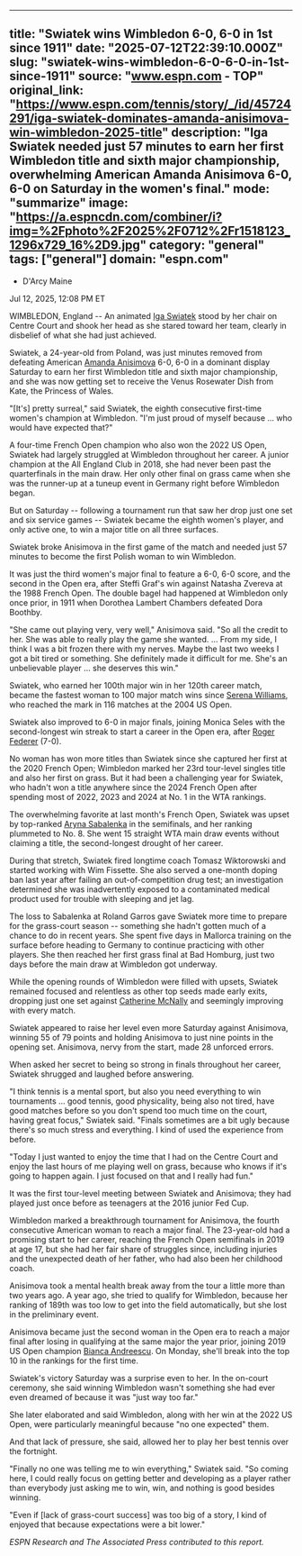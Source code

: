 ---
   title: "Swiatek wins Wimbledon 6-0, 6-0 in 1st since 1911"
   date: "2025-07-12T22:39:10.000Z"
   slug: "swiatek-wins-wimbledon-6-0-6-0-in-1st-since-1911"
   source: "www.espn.com - TOP"
   original_link: "https://www.espn.com/tennis/story/_/id/45724291/iga-swiatek-dominates-amanda-anisimova-win-wimbledon-2025-title"
   description: "Iga Swiatek needed just 57 minutes to earn her first Wimbledon title and sixth major championship, overwhelming American Amanda Anisimova 6-0, 6-0 on Saturday in the women's final."
   mode: "summarize"
   image: "https://a.espncdn.com/combiner/i?img=%2Fphoto%2F2025%2F0712%2Fr1518123_1296x729_16%2D9.jpg"
   category: "general"
   tags: ["general"]
   domain: "espn.com"
  ---
  <div id="readability-page-1" class="page"><div><div><ul><li><p>D'Arcy Maine</p></li></ul><p><span>Jul 12, 2025, 12:08 PM ET</span></p></div><p>WIMBLEDON, England -- An animated <a data-player-guid="0fe63041-889b-62ef-16ef-0a46542271f3" href="https://www.espn.com/sports/tennis/players/profile?playerId=3730">Iga Swiatek</a> stood by her chair on Centre Court and shook her head as she stared toward her team, clearly in disbelief of what she had just achieved.</p><p>Swiatek, a 24-year-old from Poland, was just minutes removed from defeating American <a data-player-guid="223cc423-bf69-2077-800f-c38d0d1e79f7" href="http://www.espn.com/sports/tennis/players/profile?playerId=3221">Amanda Anisimova</a> 6-0, 6-0 in a dominant display Saturday to earn her first Wimbledon title and sixth major championship, and she was now getting set to receive the Venus Rosewater Dish from Kate, the Princess of Wales.</p><p>"[It's] pretty surreal," said Swiatek, the eighth consecutive first-time women's champion at Wimbledon. "I'm just proud of myself because ... who would have expected that?"</p><p>A four-time French Open champion who also won the 2022 US Open, Swiatek had largely struggled at Wimbledon throughout her career. A junior champion at the All England Club in 2018, she had never been past the quarterfinals in the main draw. Her only other final on grass came when she was the runner-up at a tuneup event in Germany right before Wimbledon began.</p><p>But on Saturday -- following a tournament run that saw her drop just one set and six service games -- Swiatek became the eighth women's player, and only active one, to win a major title on all three surfaces.</p><p>Swiatek broke Anisimova in the first game of the match and needed just 57 minutes to become the first Polish woman to win Wimbledon.</p><p>It was just the third women's major final to feature a 6-0, 6-0 score, and the second in the Open era, after Steffi Graf's win against Natasha Zvereva at the 1988 French Open. The double bagel had happened at Wimbledon only once prior, in 1911 when Dorothea Lambert Chambers defeated Dora Boothby.</p><p>"She came out playing very, very well," Anisimova said. "So all the credit to her. She was able to really play the game she wanted. ... From my side, I think I was a bit frozen there with my nerves. Maybe the last two weeks I got a bit tired or something. She definitely made it difficult for me. She's an unbelievable player ... she deserves this win."</p><p>Swiatek, who earned her 100th major win in her 120th career match, became the fastest woman to 100 major match wins since <a data-player-guid="cc4fbfff-5162-cb94-e0aa-500d3227a300" href="https://www.espn.com/sports/tennis/players/profile?playerId=394">Serena Williams</a>, who reached the mark in 116 matches at the 2004 US Open.</p><p>Swiatek also improved to 6-0 in major finals, joining Monica Seles with the second-longest win streak to start a career in the Open era, after <a data-player-guid="6bf3e1d1-c102-93e9-a4e9-32ba6e82f887" href="http://www.espn.com/sports/tennis/players/profile?playerId=425">Roger Federer</a> (7-0).</p><p>No woman has won more titles than Swiatek since she captured her first at the 2020 French Open; Wimbledon marked her 23rd tour-level singles title and also her first on grass. But it had been a challenging year for Swiatek, who hadn't won a title anywhere since the 2024 French Open after spending most of 2022, 2023 and 2024 at No. 1 in the WTA rankings.</p><p>The overwhelming favorite at last month's French Open, Swiatek was upset by top-ranked <a data-player-guid="c91d133a-526a-ea8d-654c-7ef6915ad63b" href="https://www.espn.com/sports/tennis/players/profile?playerId=3038">Aryna Sabalenka</a> in the semifinals, and her ranking plummeted to No. 8. She went 15 straight WTA main draw events without claiming a title, the second-longest drought of her career.</p><p>During that stretch, Swiatek fired longtime coach Tomasz Wiktorowski and started working with Wim Fissette. She also served a one-month doping ban last year after failing an out-of-competition drug test; an investigation determined she was inadvertently exposed to a contaminated medical product used for trouble with sleeping and jet lag.</p><p>The loss to Sabalenka at Roland Garros gave Swiatek more time to prepare for the grass-court season -- something she hadn't gotten much of a chance to do in recent years. She spent five days in Mallorca training on the surface before heading to Germany to continue practicing with other players. She then reached her first grass final at Bad Homburg, just two days before the main draw at Wimbledon got underway.</p><p>While the opening rounds of Wimbledon were filled with upsets, Swiatek remained focused and relentless as other top seeds made early exits, dropping just one set against <a data-player-guid="10a07158-d00a-f8d6-54e0-f43a7d0c603e" href="http://www.espn.com/sports/tennis/players/profile?playerId=3223">Catherine McNally</a> and seemingly improving with every match.</p><p>Swiatek appeared to raise her level even more Saturday against Anisimova, winning 55 of 79 points and holding Anisimova to just nine points in the opening set. Anisimova, nervy from the start, made 28 unforced errors.</p><p>When asked her secret to being so strong in finals throughout her career, Swiatek shrugged and laughed before answering.</p><p>"I think tennis is a mental sport, but also you need everything to win tournaments ... good tennis, good physicality, being also not tired, have good matches before so you don't spend too much time on the court, having great focus," Swiatek said. "Finals sometimes are a bit ugly because there's so much stress and everything. I kind of used the experience from before.</p><p>"Today I just wanted to enjoy the time that I had on the Centre Court and enjoy the last hours of me playing well on grass, because who knows if it's going to happen again. I just focused on that and I really had fun."</p><p>It was the first tour-level meeting between Swiatek and Anisimova; they had played just once before as teenagers at the 2016 junior Fed Cup.</p><p>Wimbledon marked a breakthrough tournament for Anisimova, the fourth consecutive American woman to reach a major final. The 23-year-old had a promising start to her career, reaching the French Open semifinals in 2019 at age 17, but she had her fair share of struggles since, including injuries and the unexpected death of her father, who had also been her childhood coach.</p><p>Anisimova took a mental health break away from the tour a little more than two years ago. A year ago, she tried to qualify for Wimbledon, because her ranking of 189th was too low to get into the field automatically, but she lost in the preliminary event.</p><p>Anisimova became just the second woman in the Open era to reach a major final after losing in qualifying at the same major the year prior, joining 2019 US Open champion <a data-player-guid="6fd6b28f-61b2-9ac1-4a0e-cd5bd4a3aa20" href="https://www.espn.com/sports/tennis/players/profile?playerId=2979">Bianca Andreescu</a>. On Monday, she'll break into the top 10 in the rankings for the first time.</p><p>Swiatek's victory Saturday was a surprise even to her. In the on-court ceremony, she said winning Wimbledon wasn't something she had ever even dreamed of because it was "just way too far."</p><p>She later elaborated and said Wimbledon, along with her win at the 2022 US Open, were particularly meaningful because "no one expected" them.</p><p>And that lack of pressure, she said, allowed her to play her best tennis over the fortnight.</p><p>"Finally no one was telling me to win everything," Swiatek said. "So coming here, I could really focus on getting better and developing as a player rather than everybody just asking me to win, win, and nothing is good besides winning.</p><p>"Even if [lack of grass-court success] was too big of a story, I kind of enjoyed that because expectations were a bit lower."</p><p><em>ESPN Research and The Associated Press contributed to this report. </em></p>
</div></div>
